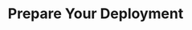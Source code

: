 ---
title: Prepare Your Deployment
description: Learn about how to prepare an Istio deployment including the
            requirements for your pods and best practices.
weight: 6
keywords:
- deployment-models
- best-practices
- pods
- requirements
- installation
- configuration
---
